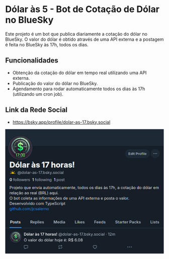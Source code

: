 # Dólar às 5 - Bot de Cotação de Dólar no BlueSky

Este projeto é um bot que publica diariamente a cotação do dólar no BlueSky. 
O valor do dólar é obtido através de uma API externa e a postagem é feita no BlueSky às 17h, todos os dias.

## Funcionalidades

- Obtenção da cotação do dólar em tempo real utilizando uma API externa.
- Publicação do valor do dólar no BlueSky.
- Agendamento para rodar automaticamente todos os dias às 17h (utilizando um cron job).

 ## Link da Rede Social
 
 - https://bsky.app/profile/dolar-as-17.bsky.social
 
 ![alt text](image.png)